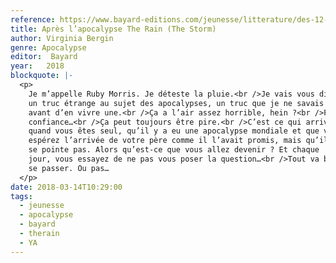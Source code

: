 ```yaml
---
reference: https://www.bayard-editions.com/jeunesse/litterature/des-12-ans/apres-lapocalypse
title: Après l’apocalypse The Rain (The Storm)
author: Virginia Bergin
genre: Apocalypse
editor:  Bayard
year:   2018
blockquote: |-
  <p>
    Je m’appelle Ruby Morris. Je déteste la pluie.<br />Je vais vous dire
    un truc étrange au sujet des apocalypses, un truc que je ne savais pas
    avant d’en vivre une.<br />Ça a l’air assez horrible, hein ?<br />Faites-moi
    confiance…<br />Ça peut toujours être pire.<br />C’est ce qui arrive
    quand vous êtes seul, qu’il y a eu une apocalypse mondiale et que vous
    espérez l’arrivée de votre père comme il l’avait promis, mais qu’il ne
    se pointe pas. Alors qu’est-ce que vous allez devenir ? Et chaque
    jour, vous essayez de ne pas vous poser la question…<br />Tout va bien
    se passer. Ou pas…
  </p>
date: 2018-03-14T10:29:00
tags:
  - jeunesse
  - apocalypse
  - bayard
  - therain
  - YA
---
```

